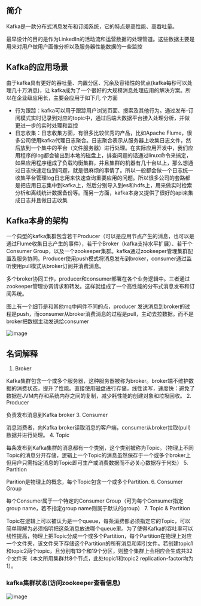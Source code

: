 ## 简介

Kafka是一款分布式消息发布和订阅系统，它的特点是高性能、高吞吐量。

最早设计的目的是作为LinkedIn的活动流和运营数据的处理管道。这些数据主要是用来对用户做用户画像分析以及服务器性能数据的一些监控

## Kafka的应用场景

由于kafka具有更好的吞吐量、内置分区、冗余及容错性的优点(kafka每秒可以处理几十万消息)，让
kafka成为了一个很好的大规模消息处理应用的解决方案。所以在企业级应用长，主要会应用于如下几
个方面

- 行为跟踪：kafka可以用于跟踪用户浏览页面、搜索及其他行为。通过发布-订阅模式实时记录到对应的topic中，通过后端大数据平台接入处理分析，并做更进一步的实时处理和监控
- 日志收集：日志收集方面，有很多比较优秀的产品，比如Apache Flume，很多公司使用kafka代理日志聚合。日志聚合表示从服务器上收集日志文件，然后放到一个集中的平台（文件服务器）进行处理。在实际应用开发中，我们应用程序的log都会输出到本地的磁盘上，排查问题的话通过linux命令来搞定，如果应用程序组成了负载均衡集群，并且集群的机器有几十台以上，那么想通过日志快速定位到问题，就是很麻烦的事情了。所以一般都会做一个日志统一收集平台管理log日志用来快速查询重要应用的问题。所以很多公司的套路都是把应用日志集中到kafka上，然后分别导入到es和hdfs上，用来做实时检索分析和离线统计数据备份等。而另一方面，kafka本身又提供了很好的api来集成日志并且做日志收集

## Kafka本身的架构

一个典型的kafka集群包含若干Producer（可以是应用节点产生的消息，也可以是通过Flume收集日志产生的事件），若干个Broker（kafka支持水平扩展）、若干个Consumer Group，以及一个zookeeper集群。kafka通过zookeeper管理集群配置及服务协同。Producer使用push模式将消息发布到broker，consumer通过监听使用pull模式从broker订阅并消费消息。

多个broker协同工作，producer和consumer部署在各个业务逻辑中。三者通过zookeeper管理协调请求和转发。这样就组成了一个高性能的分布式消息发布和订阅系统。

图上有一个细节是和其他mq中间件不同的点，producer 发送消息到broker的过程是push，而consumer从broker消费消息的过程是pull，主动去拉数据。而不是broker把数据主动发送给consumer

![image](https://notebook1.oss-cn-shenzhen.aliyuncs.com/img/kafka/1592926925.png)

## 名词解释

1. Broker

Kafka集群包含一个或多个服务器，这种服务器被称为broker。broker端不维护数据的消费状态，提升了性能。直接使用磁盘进行存储，线性读写，速度快：避免了数据在JVM内存和系统内存之间的复制，减少耗性能的创建对象和垃圾回收。
2. Producer

负责发布消息到Kafka broker
3. Consumer

消息消费者，向Kafka broker读取消息的客户端，consumer从broker拉取(pull)数据并进行处理。
4. Topic

每条发布到Kafka集群的消息都有一个类别，这个类别被称为Topic。（物理上不同Topic的消息分开存储，逻辑上一个Topic的消息虽然保存于一个或多个broker上但用户只需指定消息的Topic即可生产或消费数据而不必关心数据存于何处）
5. Partition

Parition是物理上的概念，每个Topic包含一个或多个Partition.
6. Consumer Group

每个Consumer属于一个特定的Consumer Group（可为每个Consumer指定group name，若不指定group name则属于默认的group）
7. Topic & Partition

Topic在逻辑上可以被认为是一个queue，每条消费都必须指定它的Topic，可以简单理解为必须指明把这条消息放进哪个queue里。为了使得Kafka的吞吐率可以线性提高，物理上把Topic分成一个或多个Partition，每个Partition在物理上对应一个文件夹，该文件夹下存储这个Partition的所有消息和索引文件。若创建topic1和topic2两个topic，且分别有13个和19个分区，则整个集群上会相应会生成共32个文件夹（本文所用集群共8个节点，此处topic1和topic2 replication-factor均为1）。

### kafka集群状态(访问zookeeper查看信息)

![image](https://notebook1.oss-cn-shenzhen.aliyuncs.com/img/kafka/20170906113741757.png)


